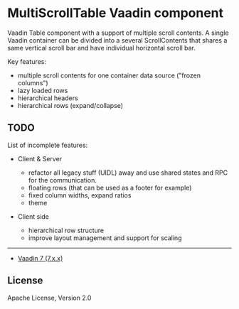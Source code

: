 MultiScrollTable Vaadin component
=================================

Vaadin Table component with a support of multiple scroll contents. A single Vaadin container can be divided into a several ScrollContents that shares a same vertical scroll bar and have individual horizontal scroll bar.

Key features:
* multiple scroll contents for one container data source ("frozen columns")
* lazy loaded rows
* hierarchical headers
* hierarchical rows (expand/collapse)


TODO
----

List of incomplete features:

* Client & Server
	* refactor all legacy stuff (UIDL) away and use shared states and RPC for the communication.
	* floating rows (that can be used as a footer for example)
	* fixed column widths, expand ratios
	* theme
	
* Client side 
	* hierarchical row structure
	* improve layout management and support for scaling
	  
	
------------

* [Vaadin 7 (7.x.x)](http://vaadin.com)



License
-------

Apache License, Version 2.0

